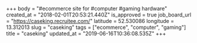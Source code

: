 +++
body = "#ecommerce site for #computer #gaming hardware"
created_at = "2018-02-01T20:53:21.440Z"
is_approved = true
job_board_url = "https://caseking.recruitee.com/"
latitude = 52.530086
longitude = 13.312013
slug = "caseking"
tags = ["ecommerce", "computer", "gaming"]
title = "caseking"
updated_at = "2019-06-16T10:36:08.535Z"
+++
